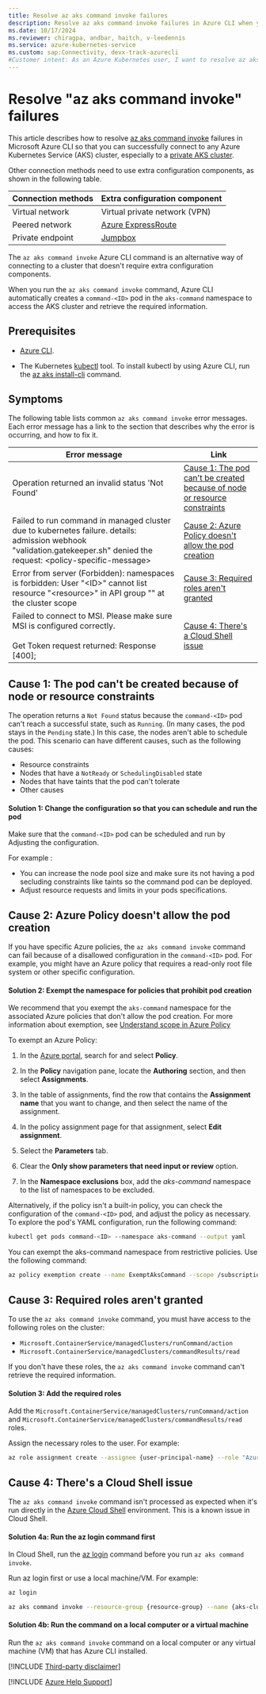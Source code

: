 ```yaml
---
title: Resolve az aks command invoke failures
description: Resolve az aks command invoke failures in Azure CLI when you try to access a private Azure Kubernetes Service (AKS) cluster.
ms.date: 10/17/2024
ms.reviewer: chiragpa, andbar, haitch, v-leedennis
ms.service: azure-kubernetes-service
ms.custom: sap:Connectivity, devx-track-azurecli
#Customer intent: As an Azure Kubernetes user, I want to resolve az aks command invoke failures in Azure CLI so that I can successfully connect to my private Azure Kubernetes Service (AKS) cluster.
---
```

# Resolve "az aks command invoke" failures

This article describes how to resolve [az aks command invoke](/cli/azure/aks/command#az-aks-command-invoke) failures in Microsoft Azure CLI so that you can successfully connect to any Azure Kubernetes Service (AKS) cluster, especially to a [private AKS cluster](/azure/aks/command-invoke).

Other connection methods need to use extra configuration components, as shown in the following table.

| Connection methods | Extra configuration component                                                                                              |
|--------------------|----------------------------------------------------------------------------------------------------------------------------|
| Virtual network    | Virtual private network (VPN)                                                                                              |
| Peered network     | [Azure ExpressRoute](/azure/expressroute/expressroute-introduction)                                                        |
| Private endpoint   | [Jumpbox](/azure/cloud-adoption-framework/scenarios/cloud-scale-analytics/architectures/connect-to-environments-privately) |

The `az aks command invoke` Azure CLI command is an alternative way of connecting to a cluster that doesn't require extra configuration components.

When you run the `az aks command invoke` command, Azure CLI automatically creates a `command-<ID>` pod in the `aks-command` namespace to access the AKS cluster and retrieve the required information.

## Prerequisites

- [Azure CLI](/cli/azure/install-azure-cli).

- The Kubernetes [kubectl](https://kubernetes.io/docs/reference/kubectl/overview/) tool. To install kubectl by using Azure CLI, run the [az aks install-cli](/cli/azure/aks#az-aks-install-cli) command.

## Symptoms

The following table lists common `az aks command invoke` error messages. Each error message has a link to the section that describes why the error is occurring, and how to fix it.

| Error message | Link |
|--|--|
| Operation returned an invalid status 'Not Found' | [Cause 1: The pod can't be created because of node or resource constraints](#cause-1-the-pod-cant-be-created-because-of-node-or-resource-constraints) |
| Failed to run command in managed cluster due to kubernetes failure. details: admission webhook "validation.gatekeeper.sh" denied the request: \<policy-specific-message> | [Cause 2: Azure Policy doesn't allow the pod creation](#cause-2-azure-policy-doesnt-allow-the-pod-creation) |
| Error from server (Forbidden): namespaces is forbidden: User "\<ID>" cannot list resource "\<resource>" in API group "" at the cluster scope | [Cause 3: Required roles aren't granted](#cause-3-required-roles-arent-granted) |
| Failed to connect to MSI. Please make sure MSI is configured correctly.<br/><br/>Get Token request returned: Response [400]; | [Cause 4: There's a Cloud Shell issue](#cause-4-theres-a-cloud-shell-issue) |

## Cause 1: The pod can't be created because of node or resource constraints

The operation returns a `Not Found` status because the `command-<ID>` pod can't reach a successful state, such as `Running`. (In many cases, the pod stays in the `Pending` state.) In this case, the nodes aren't able to schedule the pod. This scenario can have different causes, such as the following causes:

- Resource constraints
- Nodes that have a `NotReady` or `SchedulingDisabled` state
- Nodes that have taints that the pod can't tolerate
- Other causes

#### Solution 1: Change the configuration so that you can schedule and run the pod

Make sure that the `command-<ID>` pod can be scheduled and run by Adjusting the configuration.

For example :

* You can increase the node pool size and make sure its not having a pod secluding constraints like taints so the command pod can be deployed.
* Adjust resource requests and limits in your pods specifications.

## Cause 2: Azure Policy doesn't allow the pod creation

If you have specific Azure policies, the `az aks command invoke` command can fail because of a disallowed configuration in the `command-<ID>` pod. For example, you might have an Azure policy that requires a read-only root file system or other specific configuration.

#### Solution 2: Exempt the namespace for policies that prohibit pod creation

We recommend that you exempt the `aks-command` namespace for the associated Azure policies that don't allow the pod creation. For more information about exemption, see [Understand scope in Azure Policy](/azure/governance/policy/concepts/scope#:~:text=Exemption%20%2D%20A%20resource,Exemption%20definition.)

To exempt an Azure Policy:

1. In the [Azure portal](https://portal.azure.com), search for and select **Policy**.

1. In the **Policy** navigation pane, locate the **Authoring** section, and then select **Assignments**.

1. In the table of assignments, find the row that contains the **Assignment name** that you want to change, and then select the name of the assignment.

1. In the policy assignment page for that assignment, select **Edit assignment**.

1. Select the **Parameters** tab.

1. Clear the **Only show parameters that need input or review** option.

1. In the **Namespace exclusions** box, add the *aks-command* namespace to the list of namespaces to be excluded.

Alternatively, if the policy isn't a built-in policy, you can check the configuration of the `command-<ID>` pod, and adjust the policy as necessary. To explore the pod's YAML configuration, run the following command:

```bash
kubectl get pods command-<ID> --namespace aks-command --output yaml
```

You can exempt the aks-command namespace from restrictive policies. Use the following command:

```bash
az policy exemption create --name ExemptAksCommand --scope /subscriptions/{subscription-id}/resourceGroups/{resource-group}/providers/Microsoft.ContainerService/managedClusters/{aks-cluster} --policyAssignment /subscriptions/{subscription-id}/providers/Microsoft.Authorization/policyAssignments/{policy-assignment-id}
```

## Cause 3: Required roles aren't granted

To use the `az aks command invoke` command, you must have access to the following roles on the cluster:

- `Microsoft.ContainerService/managedClusters/runCommand/action`
- `Microsoft.ContainerService/managedClusters/commandResults/read`

If you don't have these roles, the `az aks command invoke` command can't retrieve the required information.

#### Solution 3: Add the required roles

Add the `Microsoft.ContainerService/managedClusters/runCommand/action` and `Microsoft.ContainerService/managedClusters/commandResults/read` roles.

Assign the necessary roles to the user. For example:

```bash
az role assignment create --assignee {user-principal-name} --role "Azure Kubernetes Service Cluster User Role" --scope /subscriptions/{subscription-id}/resourceGroups/{resource-group}/providers/Microsoft.ContainerService/managedClusters/{aks-cluster}
```

## Cause 4: There's a Cloud Shell issue

The `az aks command invoke` command isn't processed as expected when it's run directly in the [Azure Cloud Shell](/azure/cloud-shell/overview) environment. This is a known issue in Cloud Shell.

#### Solution 4a: Run the az login command first

In Cloud Shell, run the [az login](/cli/azure/reference-index#az-login) command before you run `az aks command invoke`.

Run az login first or use a local machine/VM. For example:

```bash
az login

az aks command invoke --resource-group {resource-group} --name {aks-cluster} --command "kubectl get pods"
```

#### Solution 4b: Run the command on a local computer or a virtual machine

Run the `az aks command invoke` command on a local computer or any virtual machine (VM) that has Azure CLI installed.

[!INCLUDE [Third-party disclaimer](../../../includes/third-party-disclaimer.md)]

[!INCLUDE [Azure Help Support](../../../includes/azure-help-support.md)]
